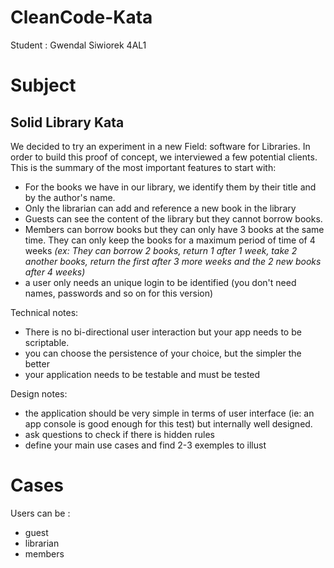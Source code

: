 # CleanCode-Kata
Student : Gwendal Siwiorek 4AL1

# Subject 
## Solid Library Kata

We decided to try an experiment in a new Field: software for Libraries.
In order to build this proof of concept, we interviewed a few potential clients.
This is the summary of the most important features to start with:

* For the books we have in our library, we identify them by their title and by
  the author's name.
* Only the librarian can add and reference a new book in the library
* Guests can see the content of the library but they cannot borrow books.
* Members can borrow books but they can only have 3 books at the same time.
  They can only keep the books for a maximum period of time of 4 weeks _(ex: They can
  borrow 2 books, return 1 after 1 week, take 2 another books, return the first
  after 3 more weeks and the 2 new books after 4 weeks)_
* a user only needs an unique login to be identified (you don't need names, passwords
  and so on for this version)
  
Technical notes:

- There is no bi-directional user interaction but your app needs to be scriptable.
- you can choose the persistence of your choice, but the simpler the better
- your application needs to be testable and must be tested

Design notes:

- the application should be very simple in terms of user interface (ie: an
  app console is good enough for this test) but internally well designed.
- ask questions to check if there is hidden rules
- define your main use cases and find 2-3 exemples to illust

# Cases

Users can be : 
* guest
* librarian
* members

